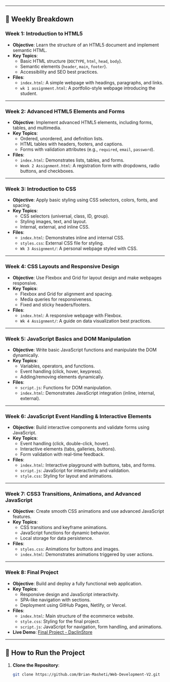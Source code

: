 
---

## 📅 Weekly Breakdown

### Week 1: Introduction to HTML5
- **Objective**: Learn the structure of an HTML5 document and implement semantic HTML.
- **Key Topics**:
  - Basic HTML structure (`DOCTYPE`, `html`, `head`, `body`).
  - Semantic elements (`header`, `main`, `footer`).
  - Accessibility and SEO best practices.
- **Files**:
  - `index.html`: A simple webpage with headings, paragraphs, and links.
  - `wk 1 assignment.html`: A portfolio-style webpage introducing the student.

---

### Week 2: Advanced HTML5 Elements and Forms
- **Objective**: Implement advanced HTML5 elements, including forms, tables, and multimedia.
- **Key Topics**:
  - Ordered, unordered, and definition lists.
  - HTML tables with headers, footers, and captions.
  - Forms with validation attributes (e.g., `required`, `email`, `password`).
- **Files**:
  - `index.html`: Demonstrates lists, tables, and forms.
  - `Week 2 Assignment.html`: A registration form with dropdowns, radio buttons, and checkboxes.

---

### Week 3: Introduction to CSS
- **Objective**: Apply basic styling using CSS selectors, colors, fonts, and spacing.
- **Key Topics**:
  - CSS selectors (universal, class, ID, group).
  - Styling images, text, and layout.
  - Internal, external, and inline CSS.
- **Files**:
  - `index.html`: Demonstrates inline and internal CSS.
  - `styles.css`: External CSS file for styling.
  - `Wk 3 Assignment/`: A personal webpage styled with CSS.

---

### Week 4: CSS Layouts and Responsive Design
- **Objective**: Use Flexbox and Grid for layout design and make webpages responsive.
- **Key Topics**:
  - Flexbox and Grid for alignment and spacing.
  - Media queries for responsiveness.
  - Fixed and sticky headers/footers.
- **Files**:
  - `index.html`: A responsive webpage with Flexbox.
  - `Wk 4 Assignment/`: A guide on data visualization best practices.

---

### Week 5: JavaScript Basics and DOM Manipulation
- **Objective**: Write basic JavaScript functions and manipulate the DOM dynamically.
- **Key Topics**:
  - Variables, operators, and functions.
  - Event handling (click, hover, keypress).
  - Adding/removing elements dynamically.
- **Files**:
  - `script.js`: Functions for DOM manipulation.
  - `index.html`: Demonstrates JavaScript integration (inline, internal, external).

---

### Week 6: JavaScript Event Handling & Interactive Elements
- **Objective**: Build interactive components and validate forms using JavaScript.
- **Key Topics**:
  - Event handling (click, double-click, hover).
  - Interactive elements (tabs, galleries, buttons).
  - Form validation with real-time feedback.
- **Files**:
  - `index.html`: Interactive playground with buttons, tabs, and forms.
  - `script.js`: JavaScript for interactivity and validation.
  - `style.css`: Styling for layout and animations.

---

### Week 7: CSS3 Transitions, Animations, and Advanced JavaScript
- **Objective**: Create smooth CSS animations and use advanced JavaScript features.
- **Key Topics**:
  - CSS transitions and keyframe animations.
  - JavaScript functions for dynamic behavior.
  - Local storage for data persistence.
- **Files**:
  - `styles.css`: Animations for buttons and images.
  - `index.html`: Demonstrates animations triggered by user actions.

---

### Week 8: Final Project
- **Objective**: Build and deploy a fully functional web application.
- **Key Topics**:
  - Responsive design and JavaScript interactivity.
  - SPA-like navigation with sections.
  - Deployment using GitHub Pages, Netlify, or Vercel.
- **Files**:
  - `index.html`: Main structure of the ecommerce website.
  - `style.css`: Styling for the final project.
  - `script.js`: JavaScript for navigation, form handling, and animations.
- **Live Demo**: [Final Project - DaclinStore](https://plp-webtechnologies.github.io/feb-2025-final-project-and-deployment-Brian-Masheti/)

---

## 🚀 How to Run the Project

1. **Clone the Repository**:
   ```bash
   git clone https://github.com/Brian-Masheti/Web-Development-V2.git